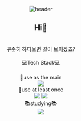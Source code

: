 <div align="center">

![header](https://capsule-render.vercel.app/api?type=slice&color=timeAuto&height=100&section=header&text=Jiryeong's%20github&fontSize=50)
</br>
## Hi👋 
</br>
꾸준히 하다보면 길이 보이겠죠?
</br>
</br>
💻Tech Stack💻
</br>
</br>
📝use as the main
</br>
<img src="https://img.shields.io/badge/C++-00599C?style=for-the-badge&logo=cplusplus&logoColor=white">
</br>
📝use at least once
</br>

<img src="https://img.shields.io/badge/html-E34F26?style=for-the-badge&logo=html5&logoColor=white">
<img src="https://img.shields.io/badge/css-1572B6?style=for-the-badge&logo=css3&logoColor=white">
</br>
📚studying📚
</br>
<img src="https://img.shields.io/badge/Unity-0000?style=for-the-badge&logo=unity&logoColor=white">

